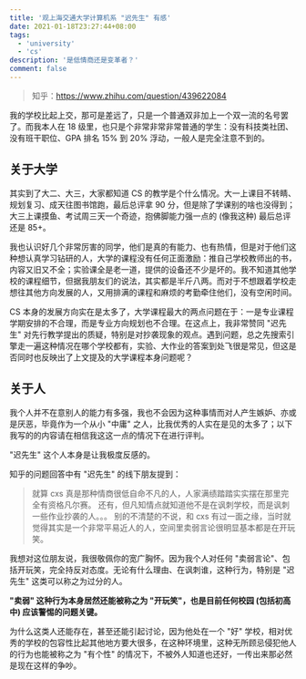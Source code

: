 ```yaml
---
title: '观上海交通大学计算机系 "迟先生" 有感'
date: 2021-01-18T23:27:44+08:00
tags:
  - 'university'
  - 'cs'
description: '是低情商还是变革者？'
comment: false
---
```


> 知乎：<https://www.zhihu.com/question/439622084>

我的学校比起上交，那可是差远了，只是一个普通双非加上一个双一流的名号罢了。而我本人在 18 级里，也只是个非常非常非常普通的学生：没有科技类社团、没有班干职位、GPA 排名 15% 到 20% 浮动，一般人是完全注意不到的。

<!--more-->

## 关于大学

其实到了大二、大三，大家都知道 CS 的教学是个什么情况。大一上课目不转睛、规划复习、成天往图书馆跑，最后总评拿 90 分，但是除了学课别的啥也没得到；大三上课摸鱼、考试周三天一个奇迹，抱佛脚能力强一点的 (像我这种) 最后总评还是 85+。

我也认识好几个非常厉害的同学，他们是真的有能力、也有热情，但是对于他们这种想认真学习钻研的人，大学的课程没有任何正面激励：推自己学校教师出的书，内容又旧又不全；实验课全是老一道，提供的设备还不少是坏的。我不知道其他学校的课程细节，但据我朋友们的说法，其实都是半斤八两。而对于不想跟着学校走想往其他方向发展的人，又用排满的课程和麻烦的考勤牵住他们，没有空闲时间。

CS 本身的发展方向实在是太多了，大学课程最大的两点问题在于：一是专业课程学期安排的不合理，而是专业方向规划也不合理。在这点上，我非常赞同 "迟先生" 对先行教学提出的质疑，特别是对抄袭现象的观点。遇到问题，总之先搜索引擎走一遍这种情况在哪个学校都有，实验、大作业的答案到处飞很是常见，但这是否同时也反映出了上文提及的大学课程本身问题呢？

## 关于人

我个人并不在意别人的能力有多强，我也不会因为这种事情而对人产生嫉妒、亦或是厌恶，毕竟作为一个从小 "中庸" 之人，比我优秀的人实在是见的太多了；以下我写的的内容请在相信我这这一点的情况下在进行评判。

"迟先生" 这个人本身是让我极度反感的。

知乎的问题回答中有 "迟先生" 的线下朋友提到：

> 就算 cxs 真是那种情商很低自命不凡的人，人家满绩踏踏实实摆在那里完全有资格凡尔赛。
> 还有，但凡知情点就知道他不是在讽刺学校，而是讽刺一些作业抄袭的人。。。
> 别的不清楚的不说，和 cxs 有过一面之缘，当时就觉得其实是一个非常平易近人的人，空间里卖弱言论很明显基本都是在开玩笑。

我想对这位朋友说，我很敬佩你的宽广胸怀。因为我个人对任何 "卖弱言论"、包括开玩笑，完全持反对态度。无论有什么理由、在讽刺谁，这种行为，特别是 "迟先生" 这类可以称之为过分的人。

**"卖弱" 这种行为本身居然还能被称之为 "开玩笑"，也是目前任何校园 (包括初高中) 应该警惕的问题关键。**

为什么这类人还能存在，甚至还能引起讨论，因为他处在一个 "好" 学校，相对优秀的学校的包容性比起其他地方要大很多，在这种环境里，这种无所顾忌侵犯他人的行为也能被称之为 "有个性" 的情况下，不被外人知道也还好，一传出来那必然是现在这样的争吵。
